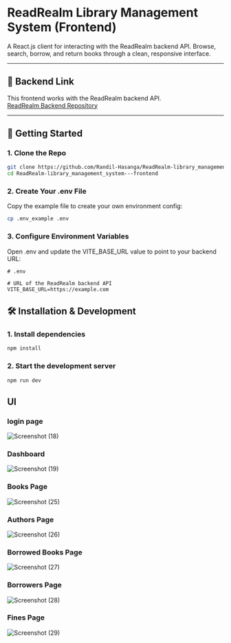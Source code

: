 # ReadRealm Library Management System (Frontend)

A React.js client for interacting with the ReadRealm backend API. Browse, search, borrow, and return books through a clean, responsive interface.

---

## 🔗 Backend Link

This frontend works with the ReadRealm backend API.  
[ReadRealm Backend Repository](https://github.com/Randil-Hasanga/ReadRealm-library_management_system---backend)

---

## 🚀 Getting Started

### 1. Clone the Repo

```bash
git clone https://github.com/Randil-Hasanga/ReadRealm-library_management_system---frontend.git
cd ReadRealm-library_management_system---frontend
```

### 2. Create Your .env File
Copy the example file to create your own environment config:
```bash
cp .env_example .env
```

### 3. Configure Environment Variables
Open .env and update the VITE_BASE_URL value to point to your backend URL:
```dotenv
# .env

# URL of the ReadRealm backend API
VITE_BASE_URL=https://example.com
```

## 🛠️ Installation & Development

### 1. Install dependencies
```bash
npm install
```

### 2. Start the development server
```bash
npm run dev
```

## UI

### login page
![Screenshot (18)](https://github.com/user-attachments/assets/b596f8c3-fa3e-4027-8890-db6577dd1c10)

### Dashboard
![Screenshot (19)](https://github.com/user-attachments/assets/79527a42-d2ab-4a08-9f3b-4f2e74a076ad)

### Books Page
![Screenshot (25)](https://github.com/user-attachments/assets/75add103-ad3b-4b8c-b120-0efee1024bdd)

### Authors Page
![Screenshot (26)](https://github.com/user-attachments/assets/29d7fcc3-fd55-48e2-a285-eecf112b6e3a)

### Borrowed Books Page
![Screenshot (27)](https://github.com/user-attachments/assets/8a50921e-d9bc-4cb0-8178-8b6378b16598)

### Borrowers Page
![Screenshot (28)](https://github.com/user-attachments/assets/37b3810d-9920-4c27-b3d5-1af7fa0f6b22)

### Fines Page
![Screenshot (29)](https://github.com/user-attachments/assets/a9c42044-7357-48f1-86a0-6b487c19377d)
